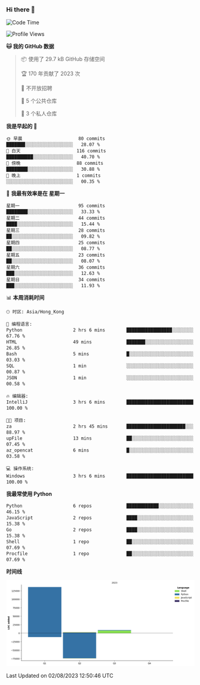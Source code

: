 ### Hi there 👋

<!--
**Mrzqd/Mrzqd** is a ✨ _special_ ✨ repository because its `README.md` (this file) appears on your GitHub profile.

Here are some ideas to get you started:

- 🔭 I’m currently working on ...
- 🌱 I’m currently learning ...
- 👯 I’m looking to collaborate on ...
- 🤔 I’m looking for help with ...
- 💬 Ask me about ...
- 📫 How to reach me: ...
- 😄 Pronouns: ...
- ⚡ Fun fact: ...
-->
<!--START_SECTION:waka-->
![Code Time](http://img.shields.io/badge/Code%20Time-118%20hrs%2014%20mins-blue)

![Profile Views](http://img.shields.io/badge/%E4%B8%AA%E4%BA%BA%E8%B5%84%E6%96%99%E8%A7%82%E7%9C%8B%E6%AC%A1%E6%95%B0-7-blue)

**🐱 我的 GitHub 数据** 

> 📦  使用了 29.7 kB GitHub 存储空间 
 > 
> 🏆 170 年贡献了 2023 次
 > 
> 🚫 不开放招聘
 > 
> 📜 5 个公共仓库 
 > 
> 🔑 3 个私人仓库 
 > 
**我是早起的 🐤** 

```text
🌞 早晨                     80 commits          ███████░░░░░░░░░░░░░░░░░░   28.07 % 
🌆 白天                     116 commits         ██████████░░░░░░░░░░░░░░░   40.70 % 
🌃 傍晚                     88 commits          ████████░░░░░░░░░░░░░░░░░   30.88 % 
🌙 晚上                     1 commits           ░░░░░░░░░░░░░░░░░░░░░░░░░   00.35 % 
```
📅 **我最有效率是在 星期一** 

```text
星期一                      95 commits          ████████░░░░░░░░░░░░░░░░░   33.33 % 
星期二                      44 commits          ████░░░░░░░░░░░░░░░░░░░░░   15.44 % 
星期三                      28 commits          ██░░░░░░░░░░░░░░░░░░░░░░░   09.82 % 
星期四                      25 commits          ██░░░░░░░░░░░░░░░░░░░░░░░   08.77 % 
星期五                      23 commits          ██░░░░░░░░░░░░░░░░░░░░░░░   08.07 % 
星期六                      36 commits          ███░░░░░░░░░░░░░░░░░░░░░░   12.63 % 
星期日                      34 commits          ███░░░░░░░░░░░░░░░░░░░░░░   11.93 % 
```


📊 **本周消耗时间** 

```text
🕑︎ 时区: Asia/Hong_Kong

💬 编程语言: 
Python                   2 hrs 6 mins        █████████████████░░░░░░░░   67.76 % 
HTML                     49 mins             ███████░░░░░░░░░░░░░░░░░░   26.85 % 
Bash                     5 mins              █░░░░░░░░░░░░░░░░░░░░░░░░   03.03 % 
SQL                      1 min               ░░░░░░░░░░░░░░░░░░░░░░░░░   00.87 % 
JSON                     1 min               ░░░░░░░░░░░░░░░░░░░░░░░░░   00.58 % 

🔥 编辑器: 
IntelliJ                 3 hrs 6 mins        █████████████████████████   100.00 % 

🐱‍💻 项目: 
za                       2 hrs 45 mins       ██████████████████████░░░   88.97 % 
upFile                   13 mins             ██░░░░░░░░░░░░░░░░░░░░░░░   07.45 % 
az_opencat               6 mins              █░░░░░░░░░░░░░░░░░░░░░░░░   03.58 % 

💻 操作系统: 
Windows                  3 hrs 6 mins        █████████████████████████   100.00 % 
```

**我最常使用 Python** 

```text
Python                   6 repos             ████████████░░░░░░░░░░░░░   46.15 % 
JavaScript               2 repos             ████░░░░░░░░░░░░░░░░░░░░░   15.38 % 
Go                       2 repos             ████░░░░░░░░░░░░░░░░░░░░░   15.38 % 
Shell                    1 repo              ██░░░░░░░░░░░░░░░░░░░░░░░   07.69 % 
Procfile                 1 repo              ██░░░░░░░░░░░░░░░░░░░░░░░   07.69 % 
```



**时间线**

![Lines of Code chart](https://raw.githubusercontent.com/Mrzqd/Mrzqd/main/assets/bar_graph.png)


 Last Updated on 02/08/2023 12:50:46 UTC
<!--END_SECTION:waka-->
